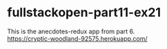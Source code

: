 # fullstackopen-part11-ex21
This is the anecdotes-redux app from part 6.
<br>
https://cryptic-woodland-92575.herokuapp.com/
